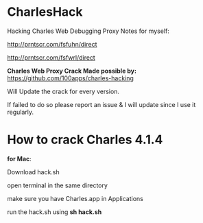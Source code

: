 # CharlesHack
Hacking Charles Web Debugging Proxy
Notes for myself:

http://prntscr.com/fsfuhn/direct

http://prntscr.com/fsfwrl/direct

<b>Charles Web Proxy Crack Made possible by:</b>
https://github.com/100apps/charles-hacking

Will Update the crack for every version.

If failed to do so please report an issue &
I will update since I use it regularly.

<h1>How to crack Charles 4.1.4</h1>
<b> for Mac</b>:

Download hack.sh

open terminal in the same directory

make sure you have Charles.app in Applications

run the hack.sh using <b>sh hack.sh</b>
